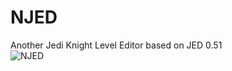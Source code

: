 # NJED

Another Jedi Knight Level Editor based on JED 0.51  
![NJED](https://user-images.githubusercontent.com/93382571/212498249-b3f9232f-d665-4950-8189-833e3bbcbd12.png)
